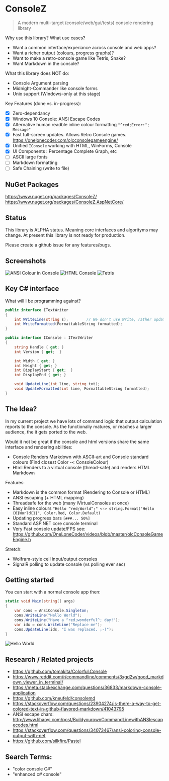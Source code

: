# ConsoleZ

> A modern multi-target (console/web/gui/tests) console rendering library

Why use this library? What use cases?
- Want a common interface/experiance across console and web apps? 
- Want a richer output (colours, progress graphs)?
- Want to make a retro-console game like Tetris, Snake?
- Want Markdown in the console?

What this library does NOT do:
- Console Argument parsing
- Midnight-Commander like console forms
- Unix support (Windows-only at this stage)

Key Features (done vs. in-progress):
- [X] Zero-dependancy
- [X] Windows 10 Console: ANSI Escape Codes
- [X] Alternative human readble inline colour formatting ```"^red;Error:^; Message"```
- [X] Fast full-screen updates. Allows Retro Console games. https://onelonecoder.com/olcconsolegameengine/
- [X] Unified ```IConsole``` working with HTML, WinForms, Console
- [X] UI Components : Percentage Complete Graph, etc
- [ ] ASCII large fonts
- [ ] Markdown formatting
- [ ] Safe Chaining (write to file)

## NuGet Packages

https://www.nuget.org/packages/ConsoleZ/
https://www.nuget.org/packages/ConsoleZ.AspNetCore/

## Status

This library is ALPHA status. Meaning core interfaces and algorityms may change. 
At present this library is not ready for production.

Please create a github issue for any features/bugs.

## Screenshots

![ANSI Colour in Console](./assets/AnsiConsole.png "ANSI Colour in Console")
![HTML Console](./assets/WebConsole.png "HTML Console")
![Tetris](./assets/Tetris.png "Tetris")

## Key C# interface
What will I be programming against?

```c#
public interface ITextWriter
{
    int WriteLine(string s);        // We don't use Write, rather update the whole line
    int WriteFormatted(FormattableString formatted);
}

public interface IConsole : ITextWriter
{
    string Handle { get; }
    int Version { get;  }

    int Width { get; }
    int Height { get; }
    int DisplayStart { get;  }
    int DisplayEnd { get; }

    void UpdateLine(int line, string txt);
    void UpdateFormatted(int line, FormattableString formatted);
}
```

## The Idea?
In my current project we have lots of command logic that output calculation reports to the console. As the functionaliy matures, or reaches a larger audience, the it gets ported to the web.

Would it not be great if the console and html versions share the same interface and rendering abilities:
- Console Renders Markdown with ASCII-art and Console standard colours (Find closest Color -< ConsoleColour)
- Html Renders to a virtual console (thread-safe) and renders HTML Markdown
    
Features:
- Markdown is the common format (Rendering to Console or HTML)
- ANSI escaping (+ HTML mapping)
- Threadsafe for the web (many IVirtualConsoles at once)
- Easy inline colours ```"Hello ^red;World^;" <-> string.Format("Hello {0}World{1}", Color.Red, Color.Default)```
- Updating progress bars ```[###... 50%]```
- Standard ASP.NET core console terminal
- Very Fast console update/FPS see: https://github.com/OneLoneCoder/videos/blob/master/olcConsoleGameEngine.h

Stretch:
- Wolfram-style cell input/output consoles
- SignalR polling to update console (vs polling ever sec)

## Getting started

You can start with a normal console app then:
```c#
static void Main(string[] args)
{
    var cons = AnsiConsole.Singleton;
    cons.WriteLine("Hello World");
    cons.WriteLine("Have a ^red;wonderful^; day!");
    var idx = cons.WriteLine("Replace me");
    cons.UpdateLine(ids, "I was replaced. ;-)");
}
```
![Hello World](./assets/HelloWorld.png "Hello World")

## Research / Related projects
- https://github.com/tomakita/Colorful.Console
- https://www.reddit.com/r/commandline/comments/3xgd2w/good_markdown_viewer_in_terminal/
- https://meta.stackexchange.com/questions/36833/markdown-console-application
- https://github.com/kneufeld/consolemd
- https://stackoverflow.com/questions/23904274/is-there-a-way-to-get-colored-text-in-github-flavored-markdown/41043795
- ANSI escape chars: http://www.lihaoyi.com/post/BuildyourownCommandLinewithANSIescapecodes.html
- https://stackoverflow.com/questions/34073467/ansi-coloring-console-output-with-net
- https://github.com/silkfire/Pastel

## Search Terms:
- "color console C#"
- "enhanced c# console"
